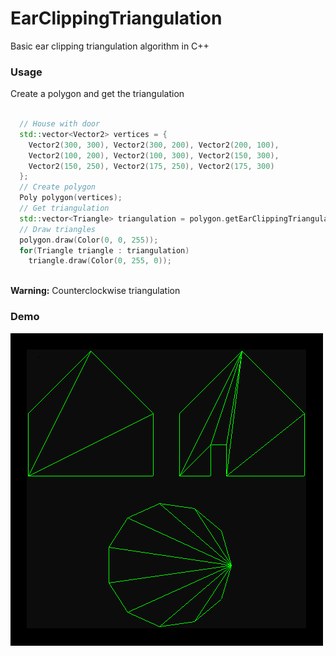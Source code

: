 # EarClippingTriangulation
Basic ear clipping triangulation algorithm in C++

### Usage
Create a polygon and get the triangulation

```cpp

  // House with door
  std::vector<Vector2> vertices = {
    Vector2(300, 300), Vector2(300, 200), Vector2(200, 100),
    Vector2(100, 200), Vector2(100, 300), Vector2(150, 300),
    Vector2(150, 250), Vector2(175, 250), Vector2(175, 300)
  };
  // Create polygon
  Poly polygon(vertices);
  // Get triangulation
  std::vector<Triangle> triangulation = polygon.getEarClippingTriangulation();
  // Draw triangles
  polygon.draw(Color(0, 0, 255));
  for(Triangle triangle : triangulation)
    triangle.draw(Color(0, 255, 0));
  
```

**Warning:** Counterclockwise triangulation

### Demo
![alt text](https://github.com/MorcilloSanz/EarClippingTriangulation/blob/main/img/demo.png)  
